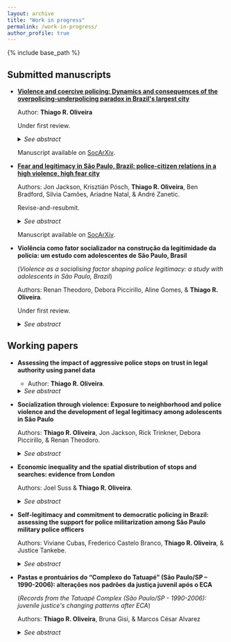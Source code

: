 ```yaml
---
layout: archive
title: "Work in progress"
permalink: /work-in-progress/
author_profile: true
---
```


{% include base_path %}

## Submitted manuscripts 
 
- **[Violence and coercive policing: Dynamics and consequences of the overpolicing-underpolicing paradox in Brazil's largest city](https://osf.io/preprints/socarxiv/89jkv)**

  Author: **Thiago R. Oliveira**
  
  Under first review.
  
  <details>
  <summary><i>See abstract</i></summary>

  <b>Abstract</b>: Policing approaches that rely on repeated intrusion in the lives of citizens can be accompanied by public cynicism about the ability of legal institutions to ensure public safety. This study provides a quantitative assessment of the dynamics of phenomenon of overpolicing and underpolicing over time. It does so in the context of one of the largest cities in the Global South, with a focus on shifts in support for personal use of violence via diminished perceptions of legitimacy. Drawing upon a three-wave longitudinal survey representative of eight neighborhoods in São Paulo, Brazil, I demonstrate that perceptions of overpolicing and underpolicing (a) mutually reproduce each other over time, (b) vary significantly by neighborhood, (c) increase after aggressive police stops, (d) undermine police legitimacy, and (e) contribute to more favorable attitudes towards the acceptability of violence. This study provides further evidence on the costs of coercive policing, with significant implications for people’s recognition of the ruling power of legal authority.
  
    </details>
    
    Manuscript available on [SocArXiv](https://osf.io/preprints/socarxiv/89jkv).

- **[Fear and legitimacy in São Paulo, Brazil: police-citizen relations in a high violence, high fear city](https://osf.io/preprints/socarxiv/3awrz/)**

  Authors: Jon Jackson, Krisztián Pósch, **Thiago R. Oliveira**, Ben Bradford, Silvia Camões, Ariadne Natal, & André Zanetic.
  
  Revise-and-resubmit.
  
  <details>
  <summary><i>See abstract</i></summary>

  <b>Abstract</b>: We examine consensual and coercive police-citizen relations in São Paulo, Brazil. According to procedural justice theory, legitimacy operates as part of a virtuous circle, whereby normatively appropriate police behavior encourages people to self-regulate, which then reduces the need for coercive forms of social control. But can consensual and coercive police-citizen policiesbe so easily disentangled in a city in which many people fear crime, where some people fear policebut tolerate extreme police violence, and where the image of the police as “just another (violent) gang ”has significant cultural currency? Legitimacy has two components — the right to power and the authority to govern — and consistent with prior work from the US, UK and Australia, we find that procedural justice is the stronger predictor of the perceived right to power. Yet, the empirical link between legitimacy and legal compliance is complicated by fear of police and different motives to obey and disobey the police. Our modelling of the predictors of self-reported legal compliance finds that criminal behavior is highest among people who fear police, believe that officers act in inappropriate ways, and feel either no obligation to obey their commands or an instrumental obligation to obey the police. Implications of these findings are discussed.

  </details>
  
  Manuscript available on [SocArXiv](https://osf.io/preprints/socarxiv/3awrz/).


- **Violência como fator socializador na construção da legitimidade da polícia: um estudo com adolescentes de São Paulo, Brasil**

  (*Violence as a socialising factor shaping police legitimacy: a study with adolescents in São Paulo, Brazil*)

  Authors: Renan Theodoro, Debora Piccirillo, Aline Gomes, & **Thiago R. Oliveira**.
 
  Under first review.

  <details>
  <summary><i>See abstract</i></summary>

  <b>Abstract</b>. This paper investigates how adolescents are socialised to accept or reject police violence and abuse of power, and how these dispositions influence police legitimacy. Data came from a survey with 724 participants born in 2005, residents of the city of São Paulo, Brazil. Direct and indirect effects of experiences of violence and police contact over adolescents evaluations of police were estimated using structural equation modelling. Results indicate that aggressive and illegal policing, as well as exposure to violence in the neighborhood erode confidence in policing.

  </details>

## Working papers
    
- **Assessing the impact of aggressive police stops on trust in legal authority using panel data**

  - Author: **Thiago R. Oliveira**.
  
  <details>
  <summary><i>See abstract</i></summary>
 
  <b>Abstract</b>: Does the experience of being stopped by the police at gun point impact trust in legal authority? Previous research suggests a link between police stops and public attitudes towards legal institutions, but there is little evidence of a causal relationship. I draw on a three-wave survey of adults who reside in São Paulo, Brazil, and explore different methods for causal inference with panel data in the context of two treatment (police stops and police stops at gun point) and three outcome variables (perceptions of police fairness, overpolicing, and cynicism about police protection). I review the assumptions, present results, and discuss the plausibility of four average treatment effect estimators, including two-way fixed effects linear regression, matching for time-series cross-sectional data, a recently developed staggered difference-in-differences design, and front-door difference-in-differences. Results indicate that while it seems unlikely that police stops affect trust in legal authority, aggressive police stops seem to have an impact. It is possible that the experience of being stopped by the police at gun point has a short-term effect on perceived police fairness and a long-term effect on perceived overpolicing.
 
  </details>

- **Socialization through violence: Exposure to neighborhood and police violence and the development of legal legitimacy among adolescents in São Paulo**
  
  Authors: **Thiago R. Oliveira**, Jon Jackson, Rick Trinkner, Debora Piccirillo, & Renan Theodoro.
  
  <details>
  <summary><i>See abstract</i></summary>
 
  <b>Abstract</b>:
 
  </details>

- **Economic inequality and the spatial distribution of stops and searches: evidence from London**
  
  Authors: Joel Suss & **Thiago R. Oliveira**.
  
  <details>
  <summary><i>See abstract</i></summary>
  
  <b>Abstract</b>: We study the spatial distribution of stops and searches in London in 2019, and assess the extent to which salient, spatially-granular economic inequality is associated with a higher concentration of searches net of previous crime rates and spatial effects. We interpret stop and search as a tool of social control and demonstrate the degree to which economic inequality contributes to filter out locations where members of the public might stopped and searched by police officers. We use data at the level of Lower Super Output Areas (LSOAs) and draw on a novel measure of local inequality based on real and estimated housing values. Our analytic strategy involves estimating Spatial Durbin Models to account for spatial dependency and negative binomial regression models to estimate the number of stops and searches by LSOA. Results suggest that local economic inequality is strongly associated with the number of stops and searches, even taking into account spatial effects and previous crime rates. We also find that the effect of inequality depends on the level of affluence: the better off a location is, the stronger the effect of inequality on police stops and searches. We conclude by extending the cultural meaning of stop and search as a tool of social control. Police decisions regarding where to stop and search members of the public could be an additional mechanism that contributes to high levels of ethnic and social disproportionality in stop and search. 
  
  </details>
  
- **Self-legitimacy and commitment to democratic policing in Brazil: assessing the support for police militarization among São Paulo military police officers**

  Authors: Viviane Cubas, Frederico Castelo Branco, **Thiago R. Oliveira**, & Justice Tankebe.
  
  <details>
  <summary><i>See abstract</i></summary>

  <b>Abstract</b>: To what extent do police officers who are confident of their own authority support (or oppose) police militarization? Previous work has established possible links between police officers’ self-legitimacy and their commitment to democratic policing, which is based on principles of citizen participation, equity and responsiveness. Understood as the process through which policing activities take more and more characteristics of the military culture and behavior, police militarization premises on the idea that police officers should be trained as if they were going to war. Based on this nearly diametrical distinction and given the positive association found between self-legitimacy and commitment to democratic policing, we ask whether self-legitimacy is negatively associated with support for police militarization. Using data from a survey of officers from the São Paulo Military Police in 2016, we assess the extent to which measures of self-legitimacy are correlated with such support controlling for agents’ identification with military values – we also assess the extent to which self-legitimacy mediates the effects or other variables on support for police militarization, such as perceived public support and perceived distributive justice within the organization. Results of structural equation models indicate that while identification with military values mediate some statistical effects of perception of work environment on support for police militarization, self-belief in authority vested in them does not.

  </details>
  
- **Pastas e prontuários do “Complexo do Tatuapé” (São Paulo/SP – 1990-2006): alterações nos padrões da justiça juvenil após o ECA**

  (*Records from the Tatuapé Complex (São Paulo/SP - 1990-2006): juvenile justice's changing patterns after ECA*)
  
  Authors: **Thiago R. Oliveira**, Bruna Gisi, & Marcos César Alvarez
  
  <details>
  <summary><i>See abstract</i></summary>
  
  <b>Abstract</b>:
  
  </details>
